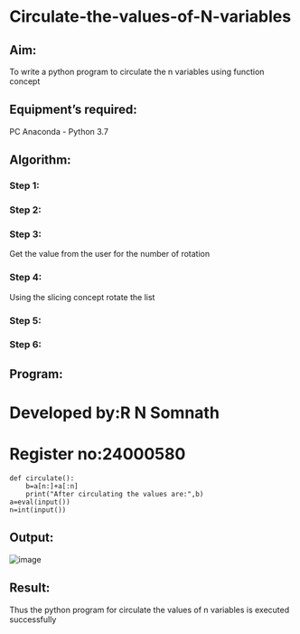 # Circulate-the-values-of-N-variables
## Aim:
To write a python program to circulate the n variables using function concept
## Equipment’s required:
PC
Anaconda - Python 3.7
## Algorithm: 
### Step 1: 
### Step 2: 
### Step 3: 
Get the value from the user for the number of rotation
### Step 4: 
Using the slicing concept rotate the list

### Step 5: 
### Step 6: 
## Program:
# Developed by:R N Somnath
# Register no:24000580
``` 
def circulate():
    b=a[n:]+a[:n]
    print("After circulating the values are:",b)
a=eval(input())
n=int(input())
```
## Output:
![image](https://github.com/user-attachments/assets/532376b9-c846-4074-9069-5cee39d2e2e6)


## Result:
Thus the python program for circulate the values of n variables is executed successfully
